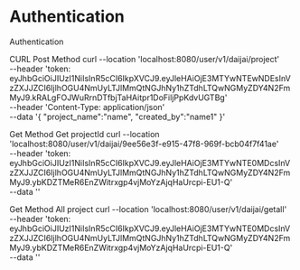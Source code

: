 # Authentication
Authentication

CURL
Post Method 
curl --location 'localhost:8080/user/v1/daijai/project' \
--header 'token: eyJhbGciOiJIUzI1NiIsInR5cCI6IkpXVCJ9.eyJleHAiOjE3MTYwNTEwNDEsInVzZXJJZCI6IjlhOGU4NmUyLTJlMmQtNGJhNy1hZTdhLTQwNGMyZDY4N2FmMyJ9.kRALgFOJWuRrnDTfbjTaHAitpr1DoFiljPpKdvUGTBg' \
--header 'Content-Type: application/json' \
--data '{
"project_name":"name",
"created_by":"name1"
}'

Get Method Get projectId
curl --location 'localhost:8080/user/v1/daijai/9ee56e3f-e915-47f8-969f-bcb04f7f41ae' \
--header 'token: eyJhbGciOiJIUzI1NiIsInR5cCI6IkpXVCJ9.eyJleHAiOjE3MTYwNTE0MDcsInVzZXJJZCI6IjlhOGU4NmUyLTJlMmQtNGJhNy1hZTdhLTQwNGMyZDY4N2FmMyJ9.ybKDZTMeR6EnZWitrxgp4vjMoYzAjqHaUrcpi-EU1-Q' \
--data ''

Get Method All project
curl --location 'localhost:8080/user/v1/daijai/getall' \
--header 'token: eyJhbGciOiJIUzI1NiIsInR5cCI6IkpXVCJ9.eyJleHAiOjE3MTYwNTE0MDcsInVzZXJJZCI6IjlhOGU4NmUyLTJlMmQtNGJhNy1hZTdhLTQwNGMyZDY4N2FmMyJ9.ybKDZTMeR6EnZWitrxgp4vjMoYzAjqHaUrcpi-EU1-Q' \
--data ''